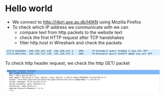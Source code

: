 # Hello world

* We connect to http://i4prj.ase.au.dk/I4IKN using Mozilla Firefox
* To check which IP address we communicate with we can
    * compare text from http packets to the website text
    * check the first HTTP request after TCP handshakes
    * filter http.host in Wireshark and check the packets 

[comment]: <Unused (Screendumps/sample_http_content.png)> 

![](Screendumps/DNS_query.png)

To check http header request, we check the http GET/ packet

![](Screendumps/WS_HTTPrequestHeader.png)